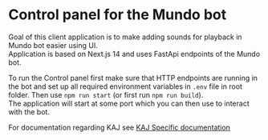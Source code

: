 # Control panel for the Mundo bot
Goal of this client application is to make adding sounds for playback in Mundo bot easier using UI.  
Application is based on Next.js 14 and uses FastApi endpoints of the Mundo bot. 

To run the Control panel first make sure that HTTP endpoints are running in the bot and set up all required environment variables in `.env` file in root folder. 
Then use ```npm run start``` (or first run ```npm run build```).  
The application will start at some port which you can then use to interact with the bot.

For documentation regarding KAJ see [KAJ Specific documentation](kaj_docs.md)
